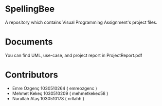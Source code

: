 # SpellingBee
A repository which contains Visual Programming Assignment's project files.

# Documents
You can find UML, use-case, and project report in ProjectReport.pdf 

# Contributors
- Emre Özgenç 1030510264 ( emreozgenc )
- Mehmet Kekeç 1030510209 ( mehmetkekec58 )
- Nurullah Ataş 1030510178 ( nrllahh )
